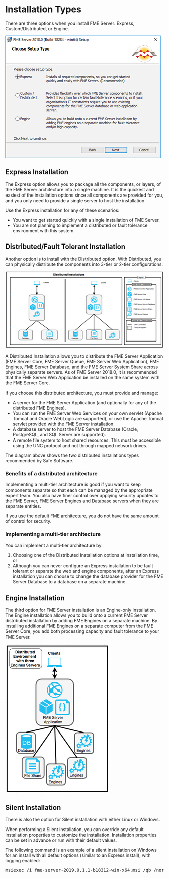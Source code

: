 # Installation Types #

There are three options when you install FME Server: Express, Custom/Distributed, or Engine.

![](./Images/1.001.InstallationOptionScreen.png)


## Express Installation ##

The Express option allows you to package all the components, or layers, of the FME Server architecture into a single machine. It is the quickest and easiest of the installation options since all components are provided for you, and you only need to provide a single server to host the installation.

Use the Express installation for any of these scenarios:

- You want to get started quickly with a single installation of FME Server.
- You are not planning to implement a distributed or fault tolerance environment with this system.

## Distributed/Fault Tolerant Installation ##

Another option is to install with the Distributed option. With Distributed, you can physically distribute the components into 3-tier or 2-tier configurations:

![](./Images/1.002.Distributed_Architecture.png)

A Distributed Installation allows you to distribute the FME Server Application (FME Server Core, FME Server Queue, FME Server Web Application), FME Engines, FME Server Database, and the FME Server System Share across physically separate servers. As of FME Server 2018.0, it is recommended that the FME Server Web Application be installed on the same system with the FME Server Core.  

If you choose this distributed architecture, you must provide and manage:

- A server for the FME Server Application (and optionally for any of the distributed FME Engines).
- You can run the FME Server Web Services on your own servlet (Apache Tomcat and Oracle WebLogic are supported), or use the Apache Tomcat servlet provided with the FME Server installation.
- A database server to host the FME Server Database (Oracle, PostgreSQL, and SQL Server are supported).
- A remote file system to host shared resources. This must be accessible using the UNC protocol and not through mapped network drives.

The diagram above shows the two distributed installations types recommended by Safe Software.


### Benefits of a distributed architecture ###

Implementing a multi-tier architecture is good if you want to keep components separate so that each can be managed by the appropriate expert team. You also have finer control over applying security updates to the FME Server, FME Server Engines and Database servers when they are separate entities. 

If you use the default FME architecture, you do not have the same amount of control for security.


### Implementing a multi-tier architecture ###

You can implement a multi-tier architecture by:

1. Choosing one of the Distributed Installation options at installation time, or
2. Although you can never configure an Express installation to be fault tolerant or separate the web and engine components, after an Express installation you can choose to change the database provider for the FME Server Database to a database on a separate machine.


## Engine Installation ##
The third option for FME Server installation is an Engine-only installation. The Engine installation allows you to build onto a current FME Server distributed installation by adding FME Engines on a separate machine. By installing additional FME Engines on a separate computer from the FME Server Core, you add both processing capacity and fault tolerance to your FME Server.

![](./Images/1.003.Distributed_Architecture_Engines.png)


## Silent Installation ##
There is also the option for Silent installation with either Linux or Windows.

When performing a Silent installation, you can override any default installation properties to customize the installation. Installation properties can be set in advance or run with their default values.

The following command is an example of a silent installation on Windows for an install with all default options (similar to an Express install), with logging enabled:
<pre>
msiexec /i fme-server-2019.0.1.1-b18312-win-x64.msi /qb /norestart /l*v installFMEServerLog.txt
</pre>
